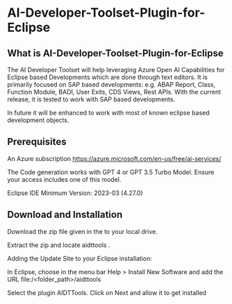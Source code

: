 # AI-Developer-Toolset-Plugin-for-Eclipse
## What is AI-Developer-Toolset-Plugin-for-Eclipse
The AI Developer Toolset will help leveraging Azure Open AI Capabilities for Eclipse based Developments which are done through text editors. It is
primarily focused on SAP based developments: e.g. ABAP Report, Class, Function Module, BADI, User Exits, CDS Views, Rest APIs.
With the current release, it is tested to work with SAP based developments. 

In future it will be enhanced to work with most of known eclipse based development objects.
## Prerequisites
An Azure subscription  https://azure.microsoft.com/en-us/free/ai-services/

The Code generation works with GPT 4 or GPT 3.5 Turbo Model. Ensure your access includes one of this model.

Eclipse IDE Minimum Version: 2023-03 (4.27.0)

## Download and Installation
Download the zip file given in the to your local drive.

Extract the zip and locate aidttools .

Adding the Update Site to your Eclipse installation:

In Eclipse, choose in the menu bar Help > Install New Software and add the URL file:/<folder_path>/aidttools

Select the plugin AIDTTools. Click on Next and allow it to get installed



